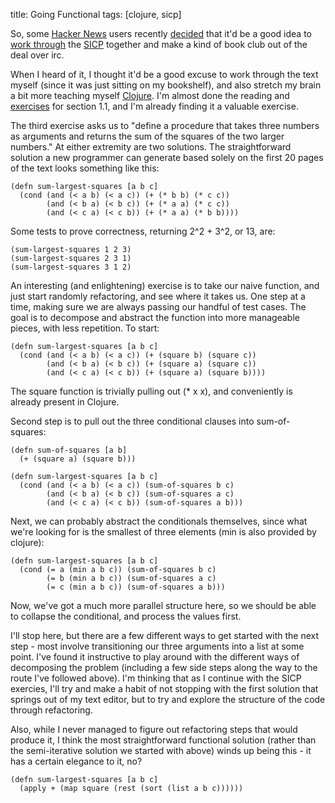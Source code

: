 title:  Going Functional
tags:   [clojure, sicp]

So, some [Hacker News][] users recently [decided][] that it'd be a good idea to [work through][] the [SICP][] together and make a kind of book club out of the deal over irc.

When I heard of it, I thought it'd be a good excuse to work through the text myself (since it was just sitting on my bookshelf), and also stretch my brain a bit more teaching myself [Clojure][].  I'm almost done the reading and [exercises][] for section 1.1, and I'm already finding it a valuable exercise.

[Hacker News]: http://news.ycombinator.com/
[decided]: http://news.ycombinator.com/item?id=428248
[work through]: http://groups.google.com/group/hacker-news-reads-sicp/
[SICP]: http://mitpress.mit.edu/sicp/
[Clojure]: http://clojure.org/
[exercises]: http://github.com/jamie/sicp/

The third exercise asks us to "define a procedure that takes three numbers as arguments and returns the sum of the squares of the two larger numbers."  At either extremity are two solutions.  The straightforward solution a new programmer can generate based solely on the first 20 pages of the text looks something like this:

    (defn sum-largest-squares [a b c]
      (cond (and (< a b) (< a c)) (+ (* b b) (* c c))
            (and (< b a) (< b c)) (+ (* a a) (* c c))
            (and (< c a) (< c b)) (+ (* a a) (* b b))))

Some tests to prove correctness, returning 2^2 + 3^2, or 13, are:

    (sum-largest-squares 1 2 3)
    (sum-largest-squares 2 3 1)
    (sum-largest-squares 3 1 2)

An interesting (and enlightening) exercise is to take our naive function, and just start randomly refactoring, and see where it takes us.  One step at a time, making sure we are always passing our handful of test cases.  The goal is to decompose and abstract the function into more manageable pieces, with less repetition.  To start:

    (defn sum-largest-squares [a b c]
      (cond (and (< a b) (< a c)) (+ (square b) (square c))
            (and (< b a) (< b c)) (+ (square a) (square c))
            (and (< c a) (< c b)) (+ (square a) (square b))))

The square function is trivially pulling out (* x x), and conveniently is already present in Clojure.

Second step is to pull out the three conditional clauses into sum-of-squares:

    (defn sum-of-squares [a b]
      (+ (square a) (square b)))

    (defn sum-largest-squares [a b c]
      (cond (and (< a b) (< a c)) (sum-of-squares b c)
            (and (< b a) (< b c)) (sum-of-squares a c)
            (and (< c a) (< c b)) (sum-of-squares a b)))

Next, we can probably abstract the conditionals themselves, since what we're looking for is the smallest of three elements (min is also provided by clojure):

    (defn sum-largest-squares [a b c]
      (cond (= a (min a b c)) (sum-of-squares b c)
            (= b (min a b c)) (sum-of-squares a c)
            (= c (min a b c)) (sum-of-squares a b)))

Now, we've got a much more parallel structure here, so we should be able to collapse the conditional, and process the values first.

I'll stop here, but there are a few different ways to get started with the next step - most involve transitioning our three arguments into a list at some point.  I've found it instructive to play around with the different ways of decomposing the problem (including a few side steps along the way to the route I've followed above).  I'm thinking that as I continue with the SICP exercies, I'll try and make a habit of not stopping with the first solution that springs out of my text editor, but to try and explore the structure of the code through refactoring.

Also, while I never managed to figure out refactoring steps that would produce it, I think the most straightforward functional solution (rather than the semi-iterative solution we started with above) winds up being this - it has a certain elegance to it, no?

    (defn sum-largest-squares [a b c]
      (apply + (map square (rest (sort (list a b c))))))
